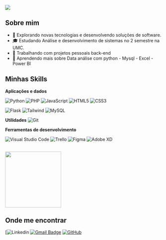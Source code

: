 
![](https://komarev.com/ghpvc/?username=GGufreitas&color=006bed)

## Sobre mim

- 🤔 Explorando novas tecnologias e desenvolvendo soluções de software.
- 🎓 Estudando Análise e desenvolvimento de sistemas no 2 semestre na UMC.
- 💼 Trabalhando com projetos pessoais back-end
- 🌱 Aprendendo mais sobre Data análise com python - Mysql - Excel - Power BI

## Minhas Skills

**Aplicações e dados**


![Python](https://img.shields.io/badge/python-3670A0?style=for-the-badge&logo=python&logoColor=ffdd54)
![PHP](https://img.shields.io/badge/PHP-777BB4?style=for-the-badge&logo=php&logoColor=white)
![JavaScript](https://img.shields.io/badge/JavaScript-F7DF1E?style=for-the-badge&logo=javascript&logoColor=black)
![HTML5](https://img.shields.io/badge/HTML5-E34F26?style=for-the-badge&logo=html5&logoColor=white)
![CSS3](https://img.shields.io/badge/CSS3-1572B6?style=for-the-badge&logo=css3&logoColor=white)


![Flask](https://img.shields.io/badge/flask-%23000.svg?style=for-the-badge&logo=flask&logoColor=white)
![Tailwind](https://img.shields.io/badge/tailwindcss-%2338B2AC.svg?style=for-the-badge&logo=tailwind-css&logoColor=white)
![MySQL](https://img.shields.io/badge/MySQL-00000F?style=for-the-badge&logo=mysql&logoColor=white)


**Utilidades**
![Git](https://img.shields.io/badge/GIT-E44C30?style=for-the-badge&logo=git&logoColor=white)



**Ferramentas de desenvolvimento**

![Visual Studio Code](https://img.shields.io/badge/-Visual%20Studio%20Code-333333?style=flat&logo=visual-studio-code&logoColor=007ACC)
![Trello](https://img.shields.io/badge/-Trello-333333?style=flat&logo=trello&logoColor=007ACC)
![Figma](https://img.shields.io/badge/Figma-696969?style=for-the-badge&logo=figma&logoColor=figma)
![Adobe XD](https://img.shields.io/badge/-Adobe%20XD-333333?style=flat&logo=adobe-xd&logoColor=007ACC)

<br/>

<a href="https://github.com/GGuFreitas" title="Perfil do Iuri">
  <img height="180em" src="https://github-readme-stats.vercel.app/api?username=GGufreitas&theme=dracula&show_icons=true" />
</a>

## Onde me encontrar

[![Linkedin](https://img.shields.io/badge/-username-blue?style=flat-square&logo=Linkedin&logoColor=white&link=(https://www.linkedin.com/in/gustavo-freitas-andrade-510901266/))
[![Gmail Badge](https://img.shields.io/badge/-ggfreitasdev@gmail.com-006bed?style=flat-square&logo=Gmail&logoColor=white&link=mailto:SEU-EMAIL)](mailto:ggfreitasdev@gmail.com)
[![GitHub](https://img.shields.io/github/followers/iuricode?label=follow&style=social)](https://github.com/GGuFreitas)
